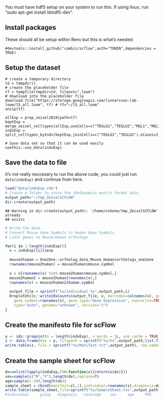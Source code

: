 You must have hdf5 setup on your system to run this. If using linux, run
“sudo apt-get install libhdf5-dev”.

Install packages
----------------

These should all be setup within Renv but this is what’s needed:


    #devtools::install_github("combiz/scflow",auth="TOKEN",dependencies = TRUE)

Setup the dataset
-----------------

    # create a temporary directory
    td = tempdir()
    # create the placeholder file
    tf = tempfile(tmpdir=td, fileext=".loom")
    # download into the placeholder file
    download.file("https://storage.googleapis.com/linnarsson-lab-loom/l5_all.loom", tf) # tf="~/l5_all.loom"
    unzip(tf)

    allExp = prep_zeisel2018(path=tf)
    keptExp = merge_zeisel_celltypes(allExp,useCells=c("TEGLU1","TEGLU2","MGL1","MOL1"))
    indvExp = split_celltypes_byIndv(keptExp,joinCells=c("TEGLU1","TEGLU2"),nCases=3,jointName="Pyramidal")

    # Save data set so that it can be used easily
    usethis::use_data(indvExp)

Save the data to file
---------------------

It’s not really neccesary to run the above code, you could just run
`data(indvExp)` and continue from here.

``` r
load("data/indvExp.rda")
# Create a folder to store the 10xGenomics matrix format data
output_path="~/tmp_ZeiselSCFLOW"
dir.create(output_path)
```

    ## Warning in dir.create(output_path): '/home/nskene/tmp_ZeiselSCFLOW' already
    ## exists

``` r
# Write the data
# Convert Mouse Gene Symbols to Human Gene Symbols
# Limit genes to Mouse:Human orthologs

for(i in 1:length(indvExp)){
  x = indvExp[[i]]$exp
  
  mouse2human = One2One::ortholog_data_Mouse_Human$orthologs_one2one 
  rownames(mouse2human) = mouse2human$mouse.symbol
  
  x = x[rownames(x) %in% mouse2human$mouse.symbol,]
  mouse2human2 = mouse2human[rownames(x),]
  rownames(x) = mouse2human2$human.symbol
  
  output_file = sprintf("%s/individual_%s",output_path,i)
  DropletUtils::write10xCounts(output_file, x, barcodes=colnames(x), gene.id=rownames(x),
    gene.symbol=rownames(x), gene.type="Gene Expression", overwrite=TRUE, 
    type="auto", genome="unknown", version="3")
}
```

Create the manifesto file for scFlow
------------------------------------

``` r
y <- ids::proquint(n = length(indvExp), n_words = 1L, use_cache = TRUE, use_openssl = FALSE)
z <- data.frame(key = y, filepath = sprintf("%s/%s",output_path,list.files(output_path,pattern="individual")),stringsAsFactors = FALSE)
write.table(z, file = sprintf("%s/Manifest.txt",output_path), row.names = FALSE, col.names = TRUE, quote = FALSE, sep = "\t")
```

Create the sample sheet for scFlow
----------------------------------

``` r
dx=unlist(lapply(indvExp,FUN=function(x){return(x$dx)}))
sex=sample(c("M","F"),length(dx),replace=T)
age=sample(1:100,length(dx))
sample_sheet = cbind(manifest=z[,1],individual=rownames(z),diagnosis=dx,sex=sex)
write.table(sample_sheet,file=sprintf("%s/SampleSheet.tsv",output_path), row.names = FALSE, col.names = TRUE, quote = FALSE, sep = "\t")
#individual     group   diagnosis   coverage    sex     age     PMI     duration    capdate     prepdate    seqdate     MLS     RIN     manifest
```
